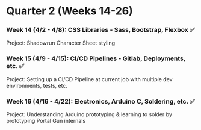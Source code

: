 # Quarter 2 (Weeks 14-26)

### Week 14 (4/2 - 4/8):  CSS Libraries - Sass, Bootstrap, Flexbox :white_check_mark:
Project:  Shadowrun Character Sheet styling

### Week 15 (4/9 - 4/15):  CI/CD Pipelines - Gitlab, Deployments, etc. :white_check_mark:
Project:  Setting up a CI/CD Pipeline at current job with multiple dev environments, tests, etc.

### Week 16 (4/16 - 4/22):  Electronics, Arduino C, Soldering, etc. :white_check_mark:
Project:  Understanding Arduino prototyping & learning to solder by prototyping Portal Gun internals
